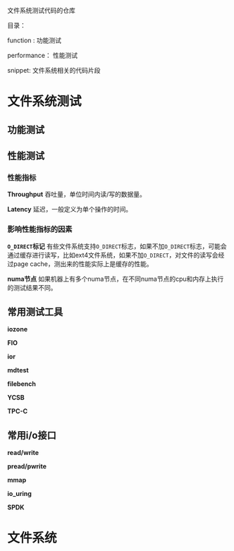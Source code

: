 文件系统测试代码的仓库

目录：

function   : 功能测试

performance： 性能测试

snippet: 文件系统相关的代码片段

# 文件系统测试

## 功能测试


## 性能测试 ##

### 性能指标 ### 


**Throughput** 吞吐量，单位时间内读/写的数据量。

**Latency** 延迟，一般定义为单个操作的时间。


### 影响性能指标的因素 ###

**`O_DIRECT`标记** 有些文件系统支持`O_DIRECT`标志，如果不加`O_DIRECT`标志，可能会通过缓存进行读写，比如ext4文件系统，如果不加`O_DIRECT`，对文件的读写会经过page cache，测出来的性能实际上是缓存的性能。


**numa节点** 如果机器上有多个numa节点，在不同numa节点的cpu和内存上执行的测试结果不同。

## 常用测试工具 ##

**iozone**

**FIO**

**ior**

**mdtest**

**filebench**

**YCSB**

**TPC-C**

## 常用i/o接口 ##

**read/write**

**pread/pwrite**

**mmap**

**io_uring**

**SPDK**

# 文件系统 #

